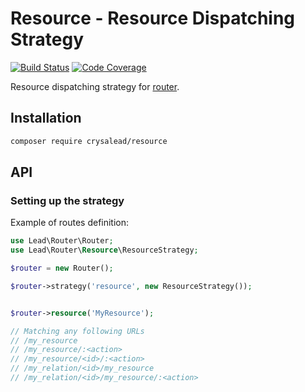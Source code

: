 # Resource - Resource Dispatching Strategy

[![Build Status](https://travis-ci.org/crysalead/resource.svg?branch=master)](https://travis-ci.org/crysalead/resource)
[![Code Coverage](https://scrutinizer-ci.com/g/crysalead/resource/badges/coverage.png?b=master)](https://scrutinizer-ci.com/g/crysalead/resource/)

Resource dispatching strategy for [router](https://github.com/crysalead/router).

## Installation

```bash
composer require crysalead/resource
```

## API

### Setting up the strategy

Example of routes definition:

```php
use Lead\Router\Router;
use Lead\Router\Resource\ResourceStrategy;

$router = new Router();

$router->strategy('resource', new ResourceStrategy());


$router->resource('MyResource');

// Matching any following URLs
// /my_resource
// /my_resource/:<action>
// /my_resource/<id>/:<action>
// /my_relation/<id>/my_resource
// /my_relation/<id>/my_resource/:<action>

```
